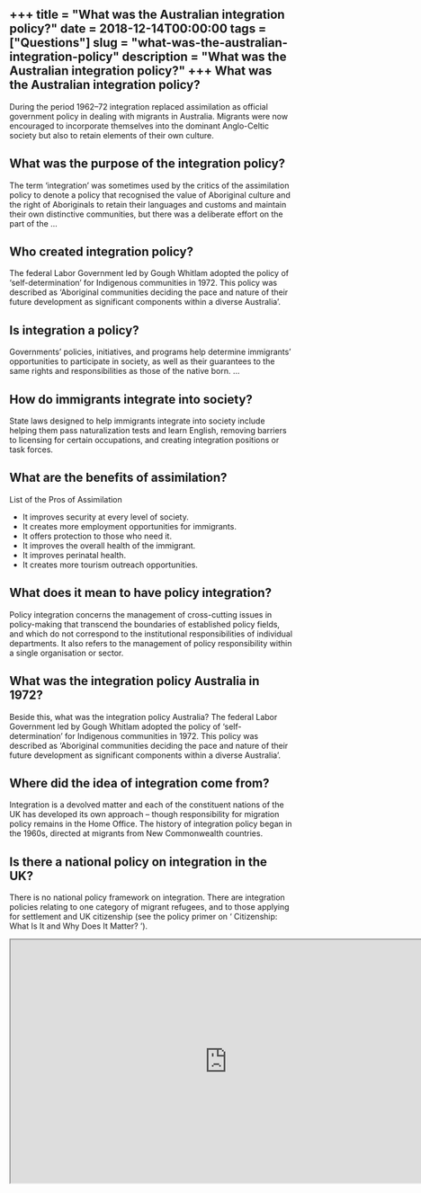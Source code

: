 +++
title = "What was the Australian integration policy?"
date = 2018-12-14T00:00:00
tags = ["Questions"]
slug = "what-was-the-australian-integration-policy"
description = "What was the Australian integration policy?"
+++
What was the Australian integration policy?
-------------------------------------------

During the period 1962–72 integration replaced assimilation as official government policy in dealing with migrants in Australia. Migrants were now encouraged to incorporate themselves into the dominant Anglo-Celtic society but also to retain elements of their own culture.

What was the purpose of the integration policy?
-----------------------------------------------

The term ‘integration’ was sometimes used by the critics of the assimilation policy to denote a policy that recognised the value of Aboriginal culture and the right of Aboriginals to retain their languages and customs and maintain their own distinctive communities, but there was a deliberate effort on the part of the …

Who created integration policy?
-------------------------------

The federal Labor Government led by Gough Whitlam adopted the policy of ‘self-determination’ for Indigenous communities in 1972. This policy was described as ‘Aboriginal communities deciding the pace and nature of their future development as significant components within a diverse Australia’.

Is integration a policy?
------------------------

Governments’ policies, initiatives, and programs help determine immigrants’ opportunities to participate in society, as well as their guarantees to the same rights and responsibilities as those of the native born. …

How do immigrants integrate into society?
-----------------------------------------

State laws designed to help immigrants integrate into society include helping them pass naturalization tests and learn English, removing barriers to licensing for certain occupations, and creating integration positions or task forces.

What are the benefits of assimilation?
--------------------------------------

List of the Pros of Assimilation

- It improves security at every level of society.
- It creates more employment opportunities for immigrants.
- It offers protection to those who need it.
- It improves the overall health of the immigrant.
- It improves perinatal health.
- It creates more tourism outreach opportunities.

What does it mean to have policy integration?
---------------------------------------------

Policy integration concerns the management of cross-cutting issues in policy-making that transcend the boundaries of established policy fields, and which do not correspond to the institutional responsibilities of individual departments. It also refers to the management of policy responsibility within a single organisation or sector.

What was the integration policy Australia in 1972?
--------------------------------------------------

Beside this, what was the integration policy Australia? The federal Labor Government led by Gough Whitlam adopted the policy of ‘self-determination’ for Indigenous communities in 1972. This policy was described as ‘Aboriginal communities deciding the pace and nature of their future development as significant components within a diverse Australia’.

Where did the idea of integration come from?
--------------------------------------------

Integration is a devolved matter and each of the constituent nations of the UK has developed its own approach – though responsibility for migration policy remains in the Home Office. The history of integration policy began in the 1960s, directed at migrants from New Commonwealth countries.

Is there a national policy on integration in the UK?
----------------------------------------------------

There is no national policy framework on integration. There are integration policies relating to one category of migrant refugees, and to those applying for settlement and UK citizenship (see the policy primer on ‘ Citizenship: What Is It and Why Does It Matter? ’).

<iframe allow="accelerometer; autoplay; clipboard-write; encrypted-media; gyroscope; picture-in-picture" allowfullscreen="" class="__youtube_prefs__  epyt-is-override  no-lazyload" data-no-lazy="1" data-origheight="433" data-origwidth="770" data-skipgform_ajax_framebjll="" height="433" id="_ytid_26001" loading="lazy" src="https://www.youtube.com/embed/1U_DbPWsiR8?enablejsapi=1&autoplay=0&cc_load_policy=0&cc_lang_pref=&iv_load_policy=1&loop=0&modestbranding=0&rel=1&fs=1&playsinline=0&autohide=2&theme=dark&color=red&controls=1&" title="YouTube player" width="770"></iframe>